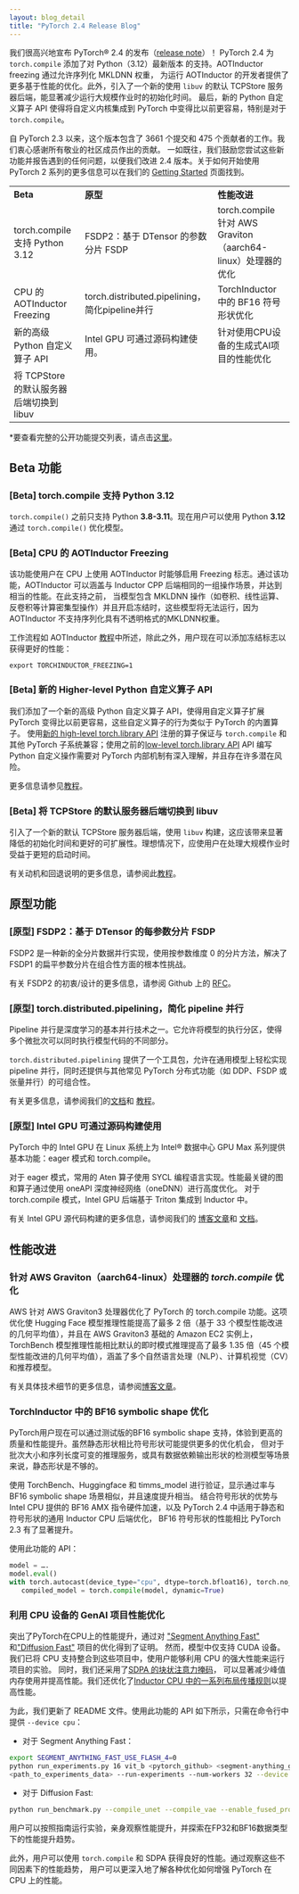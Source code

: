 ```yaml
---
layout: blog_detail
title: "PyTorch 2.4 Release Blog"
---
```


我们很高兴地宣布 PyTorch® 2.4 的发布（[release note](https://github.com/pytorch/pytorch/releases/tag/v2.4.0)）！
PyTorch 2.4 为 `torch.compile` 添加了对 Python（3.12）最新版本 的支持。AOTInductor freezing 通过允许序列化 MKLDNN 权重，
为运行 AOTInductor 的开发者提供了更多基于性能的优化。此外，引入了一个新的使用 `libuv` 的默认 TCPStore 服务器后端，能显著减少运行大规模作业时的初始化时间。
最后，新的 Python 自定义算子 API 使得将自定义内核集成到 PyTorch 中变得比以前更容易，特别是对于 `torch.compile`。

自 PyTorch 2.3 以来，这个版本包含了 3661 个提交和 475 个贡献者的工作。我们衷心感谢所有敬业的社区成员作出的贡献。
一如既往，我们鼓励您尝试这些新功能并报告遇到的任何问题，以便我们改进 2.4 版本。关于如何开始使用 PyTorch 2 系列的更多信息可以在我们的
[Getting Started](https://pytorch-cn.com/get-started/pytorch-2.0/) 页面找到。

<table class="table table-bordered">
  <tr>
   <td><strong>Beta</strong>
   </td>
   <td><strong>原型</strong>
   </td>
   <td><strong>性能改进</strong>
   </td>
  </tr>
  <tr>
   <td>torch.compile 支持 Python 3.12
   </td>
   <td>FSDP2：基于 DTensor 的参数分片 FSDP
   </td>
   <td>torch.compile 针对 AWS Graviton（aarch64-linux）处理器的优化
   </td>
  </tr>
  <tr>
   <td>CPU 的 AOTInductor Freezing
   </td>
   <td>torch.distributed.pipelining，简化pipeline并行
   </td>
   <td>TorchInductor 中的 BF16 符号形状优化
   </td>
  </tr>
  <tr>
   <td>新的高级 Python 自定义算子 API
   </td>
   <td>Intel GPU 可通过源码构建使用。
   </td>
   <td>针对使用CPU设备的生成式AI项目的性能优化
   </td>
  </tr>
  <tr>
   <td>将 TCPStore 的默认服务器后端切换到 libuv
   </td>
   <td>
   </td>
   <td>
   </td>
  </tr>
</table>

*要查看完整的公开功能提交列表，请点击[这里](https://docs.google.com/spreadsheets/d/1TzGkWuUMF1yTe88adz1dt2mzbIsZLd3PBasy588VWgk/edit?usp=sharing)。

## Beta 功能

### [Beta] torch.compile 支持 Python 3.12

`torch.compile()` 之前只支持 Python **3.8-3.11**。现在用户可以使用 Python **3.12** 通过 `torch.compile()` 优化模型。

### [Beta] CPU 的 AOTInductor Freezing

该功能使用户在 CPU 上使用 AOTInductor 时能够启用 Freezing 标志。通过该功能，AOTInductor 可以涵盖与 Inductor CPP 后端相同的一组操作场景，并达到相当的性能。在此支持之前，
当模型包含 MKLDNN 操作（如卷积、线性运算、反卷积等计算密集型操作）并且开启冻结时，这些模型将无法运行，因为 AOTInductor 不支持序列化具有不透明格式的MKLDNN权重。

工作流程如 AOTInductor [教程](https://pytorch.org/docs/main/torch.compiler_aot_inductor.html)中所述，除此之外，用户现在可以添加冻结标志以获得更好的性能：

```
export TORCHINDUCTOR_FREEZING=1
```

### [Beta] 新的 Higher-level Python 自定义算子 API

我们添加了一个新的高级 Python 自定义算子 API，使得用自定义算子扩展 PyTorch 变得比以前更容易，这些自定义算子的行为类似于 PyTorch 的内置算子。
使用[新的 high-level torch.library API](https://pytorch.org/docs/2.4/library.html#module-torch.library) 注册的算子保证与 `torch.compile`
和其他 PyTorch 子系统兼容；使用之前的[low-level torch.library API](https://pytorch.org/docs/2.4/library.html#low-level-apis)
API 编写 Python 自定义操作需要对 PyTorch 内部机制有深入理解，并且存在许多潜在风险。

更多信息请参见[教程](https://pytorch.org/tutorials/advanced/python_custom_ops.html)。

### [Beta] 将 TCPStore 的默认服务器后端切换到 libuv

引入了一个新的默认 TCPStore 服务器后端，使用 `libuv` 构建，这应该带来显著降低的初始化时间和更好的可扩展性。理想情况下，应使用户在处理大规模作业时受益于更短的启动时间。

有关动机和回退说明的更多信息，请参阅此[教程](https://pytorch.org/tutorials/intermediate/TCPStore_libuv_backend.html)。

## 原型功能

### [原型] FSDP2：基于 DTensor 的每参数分片 FSDP

FSDP2 是一种新的全分片数据并行实现，使用按参数维度 0 的分片方法，解决了 FSDP1 的扁平参数分片在组合性方面的根本性挑战。

有关 FSDP2 的初衷/设计的更多信息，请参阅 Github 上的 [RFC](https://github.com/pytorch/pytorch/issues/114299)。

### [原型] torch.distributed.pipelining，简化 pipeline 并行

Pipeline 并行是深度学习的基本并行技术之一。它允许将模型的执行分区，使得多个微批次可以同时执行模型代码的不同部分。

`torch.distributed.pipelining` 提供了一个工具包，允许在通用模型上轻松实现 pipeline 并行，同时还提供与其他常见 PyTorch 分布式功能（如 DDP、FSDP 或张量并行）的可组合性。

有关更多信息，请参阅我们的[文档](https://pytorch.org/docs/main/distributed.pipelining.html)和
[教程](https://pytorch.org/tutorials/intermediate/pipelining_tutorial.html)。

### [原型] Intel GPU 可通过源码构建使用

PyTorch 中的 Intel GPU 在 Linux 系统上为 Intel® 数据中心 GPU Max 系列提供基本功能：eager 模式和 torch.compile。

对于 eager 模式，常用的 Aten 算子使用 SYCL 编程语言实现。性能最关键的图和算子通过使用 oneAPI 深度神经网络（oneDNN）进行高度优化。
对于 torch.compile 模式，Intel GPU 后端基于 Triton 集成到 Inductor 中。

有关 Intel GPU 源代码构建的更多信息，请参阅我们的
[博客文章](https://www.intel.com/content/www/us/en/developer/articles/technical/pytorch-2-4-supports-gpus-accelerate-ai-workloads.html)和
[文档](https://pytorch.org/docs/main/notes/get_start_xpu.html)。


## 性能改进

### 针对 AWS Graviton（aarch64-linux）处理器的 _torch.compile_ 优化

AWS 针对 AWS Graviton3 处理器优化了 PyTorch 的 torch.compile 功能。这项优化使 Hugging Face 模型推理性能提高了最多 2 倍（基于 33 个模型性能改进的几何平均值），并且在 AWS Graviton3 基础的 Amazon EC2 实例上，TorchBench 模型推理性能相比默认的即时模式推理提高了最多 1.35 倍（45 个模型性能改进的几何平均值），涵盖了多个自然语言处理（NLP）、计算机视觉（CV）和推荐模型。

有关具体技术细节的更多信息，请参阅[博客文章](https://pytorch.org/blog/accelerated-pytorch-inference/)。

### TorchInductor 中的 BF16 symbolic shape 优化

PyTorch用户现在可以通过测试版的BF16 symbolic shape 支持，体验到更高的质量和性能提升。虽然静态形状相比符号形状可能提供更多的优化机会，
但对于批次大小和序列长度可变的推理服务，或具有数据依赖输出形状的检测模型等场景来说，静态形状是不够的。

使用 TorchBench、Huggingface 和 timms_model 进行验证，显示通过率与 BF16 symbolic shape 场景相似，并且速度提升相当。
结合符号形状的优势与 Intel CPU 提供的 BF16 AMX 指令硬件加速，以及 PyTorch 2.4 中适用于静态和符号形状的通用 Inductor CPU 后端优化，
BF16 符号形状的性能相比 PyTorch 2.3 有了显著提升。

使用此功能的 API：

```python
model = ….
model.eval()
with torch.autocast(device_type="cpu", dtype=torch.bfloat16), torch.no_grad():
   compiled_model = torch.compile(model, dynamic=True)
```
### 利用 CPU 设备的 GenAI 项目性能优化

突出了PyTorch在CPU上的性能提升，通过对 ["Segment Anything Fast"](https://github.com/pytorch-labs/segment-anything-fast)
和["Diffusion Fast"](https://github.com/huggingface/diffusion-fast) 项目的优化得到了证明。
然而，模型中仅支持 CUDA 设备。我们已将 CPU 支持整合到这些项目中，使用户能够利用 CPU 的强大性能来运行项目的实验。
同时，我们还采用了[SDPA 的块状注意力掩码](https://github.com/pytorch/pytorch/pull/126961)，
可以显著减少峰值内存使用并提高性能。我们还优化了[Inductor CPU 中的一系列布局传播规则](https://github.com/pytorch/pytorch/pull/126961)以提高性能。

为此，我们更新了 README 文件。使用此功能的 API 如下所示，只需在命令行中提供 `--device cpu`：

* 对于 Segment Anything Fast：

```bash
export SEGMENT_ANYTHING_FAST_USE_FLASH_4=0
python run_experiments.py 16 vit_b <pytorch_github> <segment-anything_github>
<path_to_experiments_data> --run-experiments --num-workers 32 --device cpu
```
* 对于 Diffusion Fast:

```bash
python run_benchmark.py --compile_unet --compile_vae --enable_fused_projections --device=cpu
```

用户可以按照指南运行实验，亲身观察性能提升，并探索在FP32和BF16数据类型下的性能提升趋势。

此外，用户可以使用 `torch.compile` 和 SDPA 获得良好的性能。通过观察这些不同因素下的性能趋势，
用户可以更深入地了解各种优化如何增强 PyTorch 在 CPU 上的性能。
